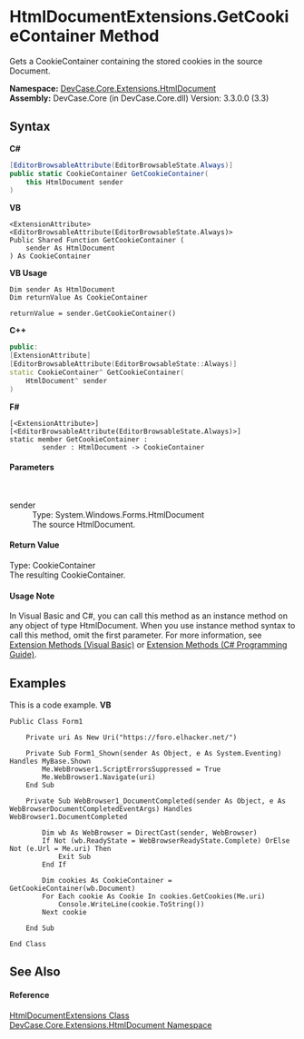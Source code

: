 # HtmlDocumentExtensions.GetCookieContainer Method 
 

Gets a CookieContainer containing the stored cookies in the source Document.

**Namespace:**&nbsp;<a href="N_DevCase_Core_Extensions_HtmlDocument">DevCase.Core.Extensions.HtmlDocument</a><br />**Assembly:**&nbsp;DevCase.Core (in DevCase.Core.dll) Version: 3.3.0.0 (3.3)

## Syntax

**C#**<br />
``` C#
[EditorBrowsableAttribute(EditorBrowsableState.Always)]
public static CookieContainer GetCookieContainer(
	this HtmlDocument sender
)
```

**VB**<br />
``` VB
<ExtensionAttribute>
<EditorBrowsableAttribute(EditorBrowsableState.Always)>
Public Shared Function GetCookieContainer ( 
	sender As HtmlDocument
) As CookieContainer
```

**VB Usage**<br />
``` VB Usage
Dim sender As HtmlDocument
Dim returnValue As CookieContainer

returnValue = sender.GetCookieContainer()
```

**C++**<br />
``` C++
public:
[ExtensionAttribute]
[EditorBrowsableAttribute(EditorBrowsableState::Always)]
static CookieContainer^ GetCookieContainer(
	HtmlDocument^ sender
)
```

**F#**<br />
``` F#
[<ExtensionAttribute>]
[<EditorBrowsableAttribute(EditorBrowsableState.Always)>]
static member GetCookieContainer : 
        sender : HtmlDocument -> CookieContainer 

```


#### Parameters
&nbsp;<dl><dt>sender</dt><dd>Type: System.Windows.Forms.HtmlDocument<br />The source HtmlDocument.</dd></dl>

#### Return Value
Type: CookieContainer<br />The resulting CookieContainer.

#### Usage Note
In Visual Basic and C#, you can call this method as an instance method on any object of type HtmlDocument. When you use instance method syntax to call this method, omit the first parameter. For more information, see <a href="https://docs.microsoft.com/dotnet/visual-basic/programming-guide/language-features/procedures/extension-methods">Extension Methods (Visual Basic)</a> or <a href="https://docs.microsoft.com/dotnet/csharp/programming-guide/classes-and-structs/extension-methods">Extension Methods (C# Programming Guide)</a>.

## Examples
This is a code example. 
**VB**<br />
``` VB
Public Class Form1

    Private uri As New Uri("https://foro.elhacker.net/")

    Private Sub Form1_Shown(sender As Object, e As System.Eventing) Handles MyBase.Shown
        Me.WebBrowser1.ScriptErrorsSuppressed = True
        Me.WebBrowser1.Navigate(uri)
    End Sub

    Private Sub WebBrowser1_DocumentCompleted(sender As Object, e As WebBrowserDocumentCompletedEventArgs) Handles WebBrowser1.DocumentCompleted

        Dim wb As WebBrowser = DirectCast(sender, WebBrowser)
        If Not (wb.ReadyState = WebBrowserReadyState.Complete) OrElse Not (e.Url = Me.uri) Then
            Exit Sub
        End If

        Dim cookies As CookieContainer = GetCookieContainer(wb.Document)
        For Each cookie As Cookie In cookies.GetCookies(Me.uri)
            Console.WriteLine(cookie.ToString())
        Next cookie

    End Sub

End Class
```


## See Also


#### Reference
<a href="T_DevCase_Core_Extensions_HtmlDocument_HtmlDocumentExtensions">HtmlDocumentExtensions Class</a><br /><a href="N_DevCase_Core_Extensions_HtmlDocument">DevCase.Core.Extensions.HtmlDocument Namespace</a><br />